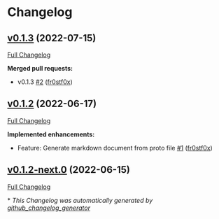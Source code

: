 # Changelog

## [v0.1.3](https://github.com/zalopay-oss/backstage-grpc-playground-backend/tree/v0.1.3) (2022-07-15)

[Full Changelog](https://github.com/zalopay-oss/backstage-grpc-playground-backend/compare/v0.1.2...v0.1.3)

**Merged pull requests:**

- v0.1.3 [\#2](https://github.com/zalopay-oss/backstage-grpc-playground-backend/pull/2) ([fr0stf0x](https://github.com/fr0stf0x))

## [v0.1.2](https://github.com/zalopay-oss/backstage-grpc-playground-backend/tree/v0.1.2) (2022-06-17)

[Full Changelog](https://github.com/zalopay-oss/backstage-grpc-playground-backend/compare/v0.1.2-next.0...v0.1.2)

**Implemented enhancements:**

- Feature: Generate markdown document from proto file [\#1](https://github.com/zalopay-oss/backstage-grpc-playground-backend/pull/1) ([fr0stf0x](https://github.com/fr0stf0x))

## [v0.1.2-next.0](https://github.com/zalopay-oss/backstage-grpc-playground-backend/tree/v0.1.2-next.0) (2022-06-15)

[Full Changelog](https://github.com/zalopay-oss/backstage-grpc-playground-backend/compare/0203f399586736556e6c04145a10bcdcd17ff252...v0.1.2-next.0)



\* *This Changelog was automatically generated by [github_changelog_generator](https://github.com/github-changelog-generator/github-changelog-generator)*
